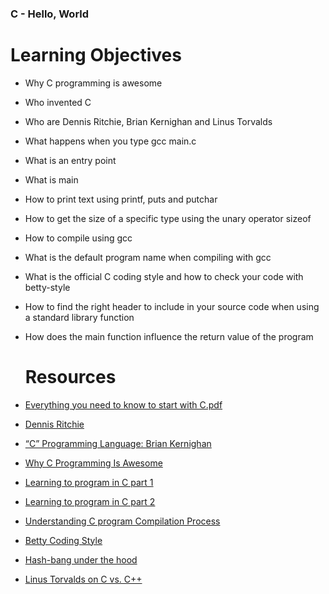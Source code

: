 ### C - Hello, World

# Learning Objectives

* Why C programming is awesome

* Who invented C

* Who are Dennis Ritchie, Brian Kernighan and Linus Torvalds

* What happens when you type gcc main.c

* What is an entry point

* What is main

* How to print text using printf, puts and putchar

* How to get the size of a specific type using the unary operator sizeof

* How to compile using gcc

* What is the default program name when compiling with gcc

* What is the official C coding style and how to check your code with betty-style

* How to find the right header to include in your source code when using a standard library function

* How does the main function influence the return value of the program

  # Resources

  
+ [Everything you need to know to start with C.pdf](https://intranet.alxswe.com/rltoken/P01aLj9BDfDUOv-y9x82Yw)

+ [Dennis Ritchie](https://intranet.alxswe.com/rltoken/YWFrRob_-Yo-_NQikMLI-g)

+ [“C” Programming Language: Brian Kernighan](https://intranet.alxswe.com/rltoken/W4oygfMgAp5Hyc7o6QuSYQ)

+ [Why C Programming Is Awesome](https://intranet.alxswe.com/rltoken/WYdE1novaWa0yt5fzGvLBw)

+ [Learning to program in C part 1](https://intranet.alxswe.com/rltoken/aE_pZLbexuLroHA0FmjLbw)

+ [Learning to program in C part 2](https://intranet.alxswe.com/rltoken/3a5y1N-0FlTaPbKRxlRLlQ)

+ [Understanding C program Compilation Process](https://intranet.alxswe.com/rltoken/idYJyVfQRZ9e5aljiT5UKg)

+ [Betty Coding Style](https://intranet.alxswe.com/rltoken/wJg_qB9ducisfVQNk62htg)

+ [Hash-bang under the hood](https://intranet.alxswe.com/rltoken/zwv5CHLybXN6KFmsjbu_tg)

+ [Linus Torvalds on C vs. C++](https://intranet.alxswe.com/rltoken/JrokM8Pk6bd9wPqQvEfSAA)

